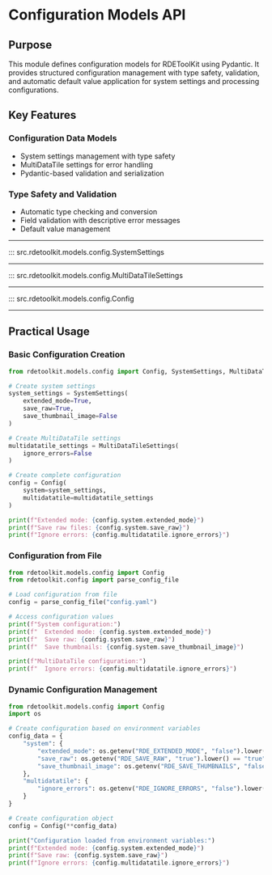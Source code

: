 # Configuration Models API

## Purpose

This module defines configuration models for RDEToolKit using Pydantic. It provides structured configuration management with type safety, validation, and automatic default value application for system settings and processing configurations.

## Key Features

### Configuration Data Models
- System settings management with type safety
- MultiDataTile settings for error handling
- Pydantic-based validation and serialization

### Type Safety and Validation
- Automatic type checking and conversion
- Field validation with descriptive error messages
- Default value management

---

::: src.rdetoolkit.models.config.SystemSettings

---

::: src.rdetoolkit.models.config.MultiDataTileSettings

---

::: src.rdetoolkit.models.config.Config

---

## Practical Usage

### Basic Configuration Creation

```python title="basic_config.py"
from rdetoolkit.models.config import Config, SystemSettings, MultiDataTileSettings

# Create system settings
system_settings = SystemSettings(
    extended_mode=True,
    save_raw=True,
    save_thumbnail_image=False
)

# Create MultiDataTile settings
multidatatile_settings = MultiDataTileSettings(
    ignore_errors=False
)

# Create complete configuration
config = Config(
    system=system_settings,
    multidatatile=multidatatile_settings
)

print(f"Extended mode: {config.system.extended_mode}")
print(f"Save raw files: {config.system.save_raw}")
print(f"Ignore errors: {config.multidatatile.ignore_errors}")
```

### Configuration from File

```python title="config_from_file.py"
from rdetoolkit.models.config import Config
from rdetoolkit.config import parse_config_file

# Load configuration from file
config = parse_config_file("config.yaml")

# Access configuration values
print(f"System configuration:")
print(f"  Extended mode: {config.system.extended_mode}")
print(f"  Save raw: {config.system.save_raw}")
print(f"  Save thumbnails: {config.system.save_thumbnail_image}")

print(f"MultiDataTile configuration:")
print(f"  Ignore errors: {config.multidatatile.ignore_errors}")
```

### Dynamic Configuration Management

```python title="dynamic_config.py"
from rdetoolkit.models.config import Config
import os

# Create configuration based on environment variables
config_data = {
    "system": {
        "extended_mode": os.getenv("RDE_EXTENDED_MODE", "false").lower() == "true",
        "save_raw": os.getenv("RDE_SAVE_RAW", "true").lower() == "true",
        "save_thumbnail_image": os.getenv("RDE_SAVE_THUMBNAILS", "false").lower() == "true"
    },
    "multidatatile": {
        "ignore_errors": os.getenv("RDE_IGNORE_ERRORS", "false").lower() == "true"
    }
}

# Create configuration object
config = Config(**config_data)

print("Configuration loaded from environment variables:")
print(f"Extended mode: {config.system.extended_mode}")
print(f"Save raw: {config.system.save_raw}")
print(f"Ignore errors: {config.multidatatile.ignore_errors}")
```
